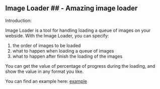 ## Image Loader ## - Amazing image loader

Introduction: 

Image Loader is a tool for handling loading a queue of images on your webside.
With the Image Loader, you can specify:

1. the order of images to be loaded
2. what to happen when loading a queue of images
3. what to happen after finish the loading of the images

You can get the value of percentage of progress during the loading, and show the value in any format you like.

You can find an example here: [example](http://121.41.24.177/ameng/allen/ImageLoader/example.html)

